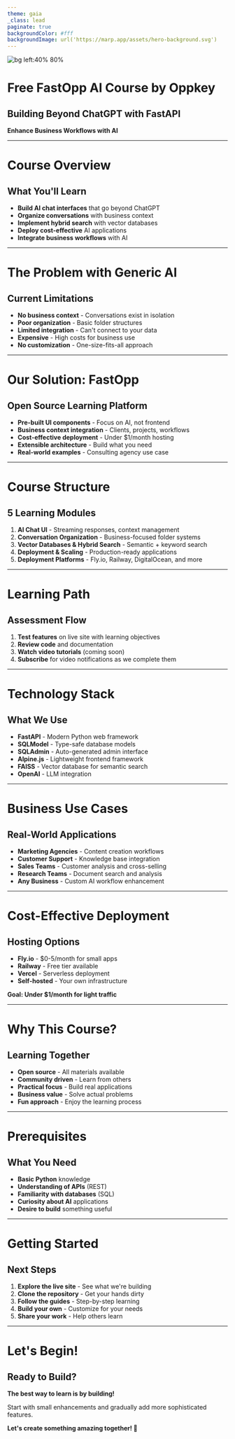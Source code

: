 ```yaml
---
theme: gaia
_class: lead
paginate: true
backgroundColor: #fff
backgroundImage: url('https://marp.app/assets/hero-background.svg')
---
```


![bg left:40% 80%](https://oppkey.com/static/logo.jpg)

# **Free FastOpp AI Course by Oppkey**
## Building Beyond ChatGPT with FastAPI

**Enhance Business Workflows with AI**

---

# Course Overview

## What You'll Learn

- **Build AI chat interfaces** that go beyond ChatGPT
- **Organize conversations** with business context
- **Implement hybrid search** with vector databases
- **Deploy cost-effective** AI applications
- **Integrate business workflows** with AI

---

# The Problem with Generic AI

## Current Limitations

- **No business context** - Conversations exist in isolation
- **Poor organization** - Basic folder structures
- **Limited integration** - Can't connect to your data
- **Expensive** - High costs for business use
- **No customization** - One-size-fits-all approach

---

# Our Solution: FastOpp

## Open Source Learning Platform

- **Pre-built UI components** - Focus on AI, not frontend
- **Business context integration** - Clients, projects, workflows
- **Cost-effective deployment** - Under $1/month hosting
- **Extensible architecture** - Build what you need
- **Real-world examples** - Consulting agency use case

---

# Course Structure

## 5 Learning Modules

1. **AI Chat UI** - Streaming responses, context management
2. **Conversation Organization** - Business-focused folder systems
3. **Vector Databases & Hybrid Search** - Semantic + keyword search
4. **Deployment & Scaling** - Production-ready applications
5. **Deployment Platforms** - Fly.io, Railway, DigitalOcean, and more

---

# Learning Path

## Assessment Flow

1. **Test features** on live site with learning objectives
2. **Review code** and documentation
3. **Watch video tutorials** (coming soon)
4. **Subscribe** for video notifications as we complete them

---

# Technology Stack

## What We Use

- **FastAPI** - Modern Python web framework
- **SQLModel** - Type-safe database models
- **SQLAdmin** - Auto-generated admin interface
- **Alpine.js** - Lightweight frontend framework
- **FAISS** - Vector database for semantic search
- **OpenAI** - LLM integration

---

# Business Use Cases

## Real-World Applications

- **Marketing Agencies** - Content creation workflows
- **Customer Support** - Knowledge base integration
- **Sales Teams** - Customer analysis and cross-selling
- **Research Teams** - Document search and analysis
- **Any Business** - Custom AI workflow enhancement

---

# Cost-Effective Deployment

## Hosting Options

- **Fly.io** - $0-5/month for small apps
- **Railway** - Free tier available
- **Vercel** - Serverless deployment
- **Self-hosted** - Your own infrastructure

**Goal: Under $1/month for light traffic**

---

# Why This Course?

## Learning Together

- **Open source** - All materials available
- **Community driven** - Learn from others
- **Practical focus** - Build real applications
- **Business value** - Solve actual problems
- **Fun approach** - Enjoy the learning process

---

# Prerequisites

## What You Need

- **Basic Python** knowledge
- **Understanding of APIs** (REST)
- **Familiarity with databases** (SQL)
- **Curiosity about AI** applications
- **Desire to build** something useful

---

# Getting Started

## Next Steps

1. **Explore the live site** - See what we're building
2. **Clone the repository** - Get your hands dirty
3. **Follow the guides** - Step-by-step learning
4. **Build your own** - Customize for your needs
5. **Share your work** - Help others learn

---

# Let's Begin!

## Ready to Build?

**The best way to learn is by building!**

Start with small enhancements and gradually add more sophisticated features.

**Let's create something amazing together! 🚀**
